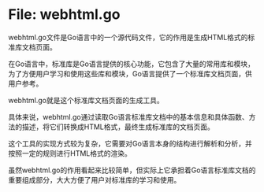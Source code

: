 # File: webhtml.go

webhtml.go文件是Go语言中的一个源代码文件，它的作用是生成HTML格式的标准库文档页面。

在Go语言中，标准库是Go语言提供的核心功能，它包含了大量的常用库和模块，为了方便用户学习和使用这些库和模块，Go语言提供了一个标准库文档页面，供用户参考。

webhtml.go就是这个标准库文档页面的生成工具。

具体来说，webhtml.go通过读取Go语言标准库文档中的基本信息和具体函数、方法的描述，将它们转换成HTML格式，最终生成标准库的文档页面。

这个工具的实现方式较为复杂，它需要对Go语言本身的结构进行解析和分析，并按照一定的规则进行HTML格式的渲染。

虽然webhtml.go的作用看起来比较简单，但实际上它承担着Go语言标准库文档的重要组成部分，大大方便了用户对标准库的学习和使用。

